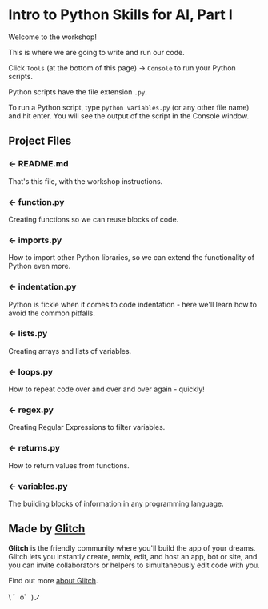 Intro to Python Skills for AI, Part I 
=================

Welcome to the workshop!

This is where we are going to write and run our code. 

Click `Tools` (at the bottom of this page) -> `Console` to run your Python scripts. 

Python scripts have the file extension `.py`.

To run a Python script, type `python variables.py` (or any other file name) and hit enter. You will see the output of the script in the Console window.



Project Files
------------

### ← README.md

That's this file, with the workshop instructions.

### ← function.py

Creating functions so we can reuse blocks of code.

### ← imports.py

How to import other Python libraries, so we can extend the functionality of Python even more.

### ← indentation.py

Python is fickle when it comes to code indentation - here we'll learn how to avoid the common pitfalls.

### ← lists.py

Creating arrays and lists of variables.

### ← loops.py

How to repeat code over and over and over again - quickly!

### ← regex.py

Creating Regular Expressions to filter variables.

### ← returns.py

How to return values from functions. 

### ← variables.py

The building blocks of information in any programming language.



Made by [Glitch](https://glitch.com/)
-------------------
**Glitch** is the friendly community where you'll build the app of your dreams. Glitch lets you instantly create, remix, edit, and host an app, bot or site, and you can invite collaborators or helpers to simultaneously edit code with you.

Find out more [about Glitch](https://glitch.com/about).

\ ゜o゜)ノ
